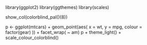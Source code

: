 <!-- https://rdrr.io/cran/ggthemes/man/colorblind.html -->

library(ggplot2)
library(ggthemes)
library(scales)

show_col(colorblind_pal()(8))

p <- ggplot(mtcars) + geom_point(aes(
  x = wt,
  y = mpg,
  colour = factor(gear)
)) + facet_wrap( ~ am)
p + theme_light() + scale_colour_colorblind()
